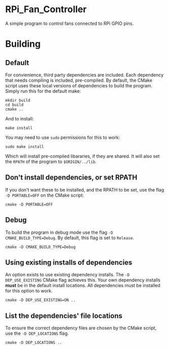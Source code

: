 # RPi_Fan_Controller
A simple program to control fans connected to RPi GPIO pins.

# Building
## Default
For convienience, third party dependencies are included. Each dependency that needs compiling is included, pre-compiled. By default, the CMake script uses these local versions of dependencies to build the program. Simply run this for the default make:
```
mkdir build
cd build
cmake ..
```
And to install:
```
make install
```
You may need to use `sudo` permissions for this to work:
```
sudo make install
```
Which will install pre-compiled libararies, if they are shared. It will also set the `RPATH` of the program to `$ORIGIN/../lib`. 
## Don't install dependencies, or set RPATH
If you don't want these to be installed, and the RPATH to be set, use the flag `-D PORTABLE=OFF` on the CMake script:
```
cmake -D PORTABLE=OFF
```
## Debug
To build the program in debug mode use the flag `-D CMAKE_BUILD_TYPE=Debug`. By default, this flag is set to `Release`.
```
cmake -D CMAKE_BUILD_TYPE=Debug
```
## Using existing installs of dependencies
An option exists to use existing dependency installs. The `-D DEP_USE_EXISTING` CMake flag achieves this. Your own dependency installs **must** be in the default install locations. All dependencies must be installed for this option to work.
```
cmake -D DEP_USE_EXISTING=ON ..
```
## List the dependencies' file locations
To ensure the correct dependency files are chosen by the CMake script, use the `-D DEP_LOCATIONS` flag.
```
cmake -D DEP_LOCATIONS ..
```
